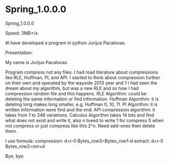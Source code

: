# Spring_1.0.0.0
Spring_1.0.0.0

Speed: 3MB+/s

#I have developed a program in python Jurijus Pacalovas.

Presentation:

My name is Jurijus Pacalovas.

Program compress not any files.
I had read literature about compressions like RLE, Huffman, PI, and API. I started to think about compression further on their own and operated by the wayside 2013 year and 1 I had seen the dream about my algorithm, but was a new RLE and so how I had compression random file and this happens. RLE Algorithm: could be deleting the same information or find information. Huffman Algorithm: it is deleting long makes long smaller, e.g. Huffman 0, 10, 11. PI Algorithm: it is written information were find and the end. API compression algorithm: it takes from 1 to 348 variations. Calculus Algorithm takes 14 bits and find what does not exist and write it, also n toeed to write 1 for compress 0 when not compress or just compress like this 2^n. Need add-ones then delete them. 

I use formula:
compression:
d=r-0
Bytes_row3=Bytes_row1-d
extract:
d=r-0
Bytes_row2=om+d

Bye, bye.
